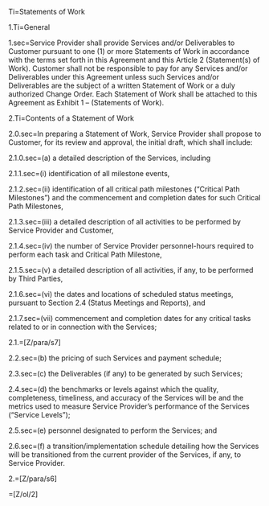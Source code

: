 Ti=Statements of Work

1.Ti=General

1.sec=Service Provider shall provide Services and/or Deliverables to Customer pursuant to one (1) or more Statements of Work in accordance with the terms set forth in this Agreement and this Article 2 (Statement(s) of Work). Customer shall not be responsible to pay for any Services and/or Deliverables under this Agreement unless such Services and/or Deliverables are the subject of a written Statement of Work or a duly authorized Change Order. Each Statement of Work shall be attached to this Agreement as Exhibit 1 – (Statements of Work).

2.Ti=Contents of a Statement of Work

2.0.sec=In preparing a Statement of Work, Service Provider shall propose to Customer, for its review and approval, the initial draft, which shall include:

2.1.0.sec=(a) a detailed description of the Services, including

2.1.1.sec=(i) identification of all milestone events,

2.1.2.sec=(ii) identification of all critical path milestones (“Critical Path Milestones”) and the commencement and completion dates for such Critical Path Milestones,

2.1.3.sec=(iii) a detailed description of all activities to be performed by Service Provider and Customer,

2.1.4.sec=(iv) the number of Service Provider personnel-hours required to perform each task and Critical Path Milestone,

2.1.5.sec=(v) a detailed description of all activities, if any, to be performed by Third Parties,

2.1.6.sec=(vi) the dates and locations of scheduled status meetings, pursuant to Section 2.4 (Status Meetings and Reports), and

2.1.7.sec=(vii) commencement and completion dates for any critical tasks related to or in connection with the Services;

2.1.=[Z/para/s7]

2.2.sec=(b) the pricing of such Services and payment schedule;

2.3.sec=(c) the Deliverables (if any) to be generated by such Services;

2.4.sec=(d) the benchmarks or levels against which the quality, completeness, timeliness, and accuracy of the Services will be and the metrics used to measure Service Provider’s performance of the Services (“Service Levels”);

2.5.sec=(e) personnel designated to perform the Services; and

2.6.sec=(f) a transition/implementation schedule detailing how the Services will be transitioned from the current provider of the Services, if any, to Service Provider.

2.=[Z/para/s6]

=[Z/ol/2]
